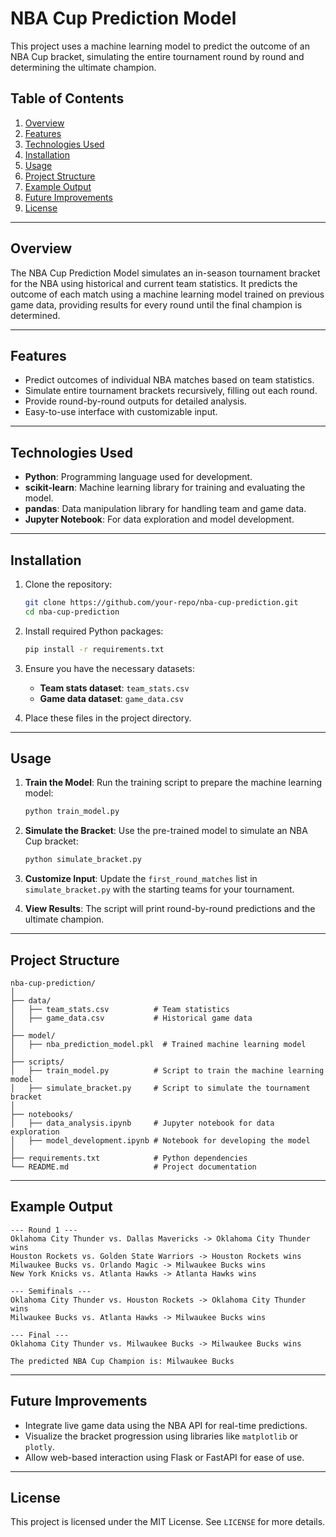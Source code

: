 # NBA Cup Prediction Model

This project uses a machine learning model to predict the outcome of an NBA Cup bracket, simulating the entire tournament round by round and determining the ultimate champion.

## Table of Contents
1. [Overview](#overview)
2. [Features](#features)
3. [Technologies Used](#technologies-used)
4. [Installation](#installation)
5. [Usage](#usage)
6. [Project Structure](#project-structure)
7. [Example Output](#example-output)
8. [Future Improvements](#future-improvements)
9. [License](#license)

---

## Overview

The NBA Cup Prediction Model simulates an in-season tournament bracket for the NBA using historical and current team statistics. It predicts the outcome of each match using a machine learning model trained on previous game data, providing results for every round until the final champion is determined.

---

## Features

- Predict outcomes of individual NBA matches based on team statistics.
- Simulate entire tournament brackets recursively, filling out each round.
- Provide round-by-round outputs for detailed analysis.
- Easy-to-use interface with customizable input.

---

## Technologies Used

- **Python**: Programming language used for development.
- **scikit-learn**: Machine learning library for training and evaluating the model.
- **pandas**: Data manipulation library for handling team and game data.
- **Jupyter Notebook**: For data exploration and model development.

---

## Installation

1. Clone the repository:
   ```bash
   git clone https://github.com/your-repo/nba-cup-prediction.git
   cd nba-cup-prediction
   ```

2. Install required Python packages:
   ```bash
   pip install -r requirements.txt
   ```

3. Ensure you have the necessary datasets:
   - **Team stats dataset**: `team_stats.csv`
   - **Game data dataset**: `game_data.csv`

4. Place these files in the project directory.

---

## Usage

1. **Train the Model**:
   Run the training script to prepare the machine learning model:
   ```bash
   python train_model.py
   ```

2. **Simulate the Bracket**:
   Use the pre-trained model to simulate an NBA Cup bracket:
   ```bash
   python simulate_bracket.py
   ```

3. **Customize Input**:
   Update the `first_round_matches` list in `simulate_bracket.py` with the starting teams for your tournament.

4. **View Results**:
   The script will print round-by-round predictions and the ultimate champion.

---

## Project Structure

```plaintext
nba-cup-prediction/
│
├── data/
│   ├── team_stats.csv          # Team statistics
│   ├── game_data.csv           # Historical game data
│
├── model/
│   ├── nba_prediction_model.pkl  # Trained machine learning model
│
├── scripts/
│   ├── train_model.py          # Script to train the machine learning model
│   ├── simulate_bracket.py     # Script to simulate the tournament bracket
│
├── notebooks/
│   ├── data_analysis.ipynb     # Jupyter notebook for data exploration
│   ├── model_development.ipynb # Notebook for developing the model
│
├── requirements.txt            # Python dependencies
└── README.md                   # Project documentation
```

---

## Example Output

```plaintext
--- Round 1 ---
Oklahoma City Thunder vs. Dallas Mavericks -> Oklahoma City Thunder wins
Houston Rockets vs. Golden State Warriors -> Houston Rockets wins
Milwaukee Bucks vs. Orlando Magic -> Milwaukee Bucks wins
New York Knicks vs. Atlanta Hawks -> Atlanta Hawks wins

--- Semifinals ---
Oklahoma City Thunder vs. Houston Rockets -> Oklahoma City Thunder wins
Milwaukee Bucks vs. Atlanta Hawks -> Milwaukee Bucks wins

--- Final ---
Oklahoma City Thunder vs. Milwaukee Bucks -> Milwaukee Bucks wins

The predicted NBA Cup Champion is: Milwaukee Bucks
```

---

## Future Improvements

- Integrate live game data using the NBA API for real-time predictions.
- Visualize the bracket progression using libraries like `matplotlib` or `plotly`.
- Allow web-based interaction using Flask or FastAPI for ease of use.

---

## License

This project is licensed under the MIT License. See `LICENSE` for more details.
